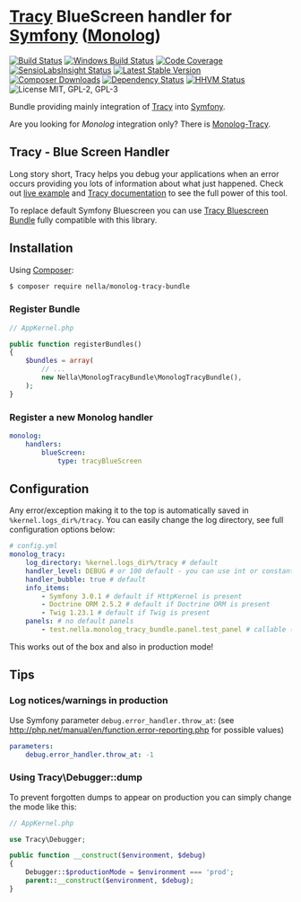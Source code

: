 # [Tracy](https://tracy.nette.org) BlueScreen handler for [Symfony](https://symfony.com/) ([Monolog](https://github.com/Seldaek/monolog))

[![Build Status](https://img.shields.io/travis/nella/monolog-tracy-bundle/master.svg?style=flat-square)](https://travis-ci.org/nella/monolog-tracy-bundle)
[![Windows Build Status](https://img.shields.io/appveyor/ci/Vrtak-CZ/monolog-tracy-bundle/master.svg?style=flat-square)](https://ci.appveyor.com/project/Vrtak-CZ/monolog-tracy-bundle)
[![Code Coverage](https://img.shields.io/coveralls/nella/monolog-tracy-bundle.svg?style=flat-square)](https://coveralls.io/r/nella/monolog-tracy-bundle)
[![SensioLabsInsight Status](https://img.shields.io/sensiolabs/i/76c87979-7eda-4f6b-94a5-07bd54259d5f.svg?style=flat-square)](https://insight.sensiolabs.com/projects/76c87979-7eda-4f6b-94a5-07bd54259d5f)
[![Latest Stable Version](https://img.shields.io/packagist/v/nella/monolog-tracy-bundle.svg?style=flat-square)](https://packagist.org/packages/nella/monolog-tracy-bundle)
[![Composer Downloads](https://img.shields.io/packagist/dt/nella/monolog-tracy-bundle.svg?style=flat-square)](https://packagist.org/packages/nella/monolog-tracy-bundle)
[![Dependency Status](https://img.shields.io/versioneye/d/user/projects/569191a8daa0bf00330000db.svg?style=flat-square)](https://www.versioneye.com/user/projects/569191a8daa0bf00330000db)
[![HHVM Status](https://img.shields.io/hhvm/nella/monolog-tracy-bundle.svg?style=flat-square)](http://hhvm.h4cc.de/package/nella/monolog-tracy-bundle)
![License MIT, GPL-2, GPL-3](https://img.shields.io/badge/license-MIT-blue.svg?style=flat-square)


Bundle providing mainly integration of [Tracy](https://tracy.nette.org/) into [Symfony](https://symfony.com).

Are you looking for _Monolog_ integration only? There is [Monolog-Tracy](https://github.com/nella/monolog-tracy).

## Tracy - Blue Screen Handler

Long story short, Tracy helps you debug your applications when an error occurs providing you lots of information about what just happened. Check out
[live example](http://nette.github.io/tracy/tracy-exception.html) and [Tracy documentation](https://tracy.nette.org/)
to see the full power of this tool.

To replace default Symfony Bluescreen you can use [Tracy Bluescreen Bundle](https://github.com/VasekPurchart/Tracy-Blue-Screen-Bundle)
fully compatible with this library.

## Installation

Using  [Composer](http://getcomposer.org/):

```sh
$ composer require nella/monolog-tracy-bundle
```

### Register Bundle
```php
// AppKernel.php

public function registerBundles()
{
    $bundles = array(
        // ...
        new Nella\MonologTracyBundle\MonologTracyBundle(),
    );
}
```

### Register a new Monolog handler
```yml
monolog:
    handlers:
        blueScreen:
            type: tracyBlueScreen
```

## Configuration
Any error/exception making it to the top is automatically saved in `%kernel.logs_dir%/tracy`. You can easily change the log directory,
see full configuration options below:

```yml
# config.yml
monolog_tracy:
	log_directory: %kernel.logs_dir%/tracy # default
	handler_level: DEBUG # or 100 default - you can use int or constant name
	handler_bubble: true # default
	info_items:
		- Symfony 3.0.1 # default if HttpKernel is present
		- Doctrine ORM 2.5.2 # default if Doctrine ORM is present
		- Twig 1.23.1 # default if Twig is present
	panels: # no default panels
		- test.nella.monolog_tracy_bundle.panel.test_panel # callable ([class, method], [@service, method], @service, class::service)
```

This works out of the box and also in production mode!

## Tips

### Log notices/warnings in production

Use Symfony parameter `debug.error_handler.throw_at`: (see http://php.net/manual/en/function.error-reporting.php for possible values)
```yml
parameters:
    debug.error_handler.throw_at: -1
```

### Using Tracy\Debugger::dump

To prevent forgotten dumps to appear on production you can simply change the mode like this:
```php
// AppKernel.php

use Tracy\Debugger;

public function __construct($environment, $debug)
{
    Debugger::$productionMode = $environment === 'prod';
    parent::__construct($environment, $debug);
}
```

